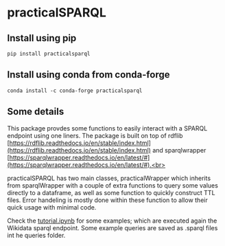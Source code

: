 # practicalSPARQL

## Install using pip
``` 
pip install practicalsparql
```
## Install using conda from conda-forge
```
conda install -c conda-forge practicalsparql
```


## Some details 
This package provdes some functions to easily interact with a SPARQL endpoint using one liners.
The package is built on top of rdflib [https://rdflib.readthedocs.io/en/stable/index.html](https://rdflib.readthedocs.io/en/stable/index.html) and sparqlwrapper [https://sparqlwrapper.readthedocs.io/en/latest/#](https://sparqlwrapper.readthedocs.io/en/latest/#).<br>

practicalSPARQL has two main classes, practicalWrapper which inherits from sparqlWrapper with a couple of extra functions to query some values directly to a dataframe, as well as some function to quickly construct TTL files. Error handeling is mostly done within these function to allow their quick usage with minimal code. <br>

Check the [tutorial.ipynb](tutorial.ipynb) for some examples; which are executed again the Wikidata sparql endpoint. Some example queries are saved as .sparql files int he queries folder. 





